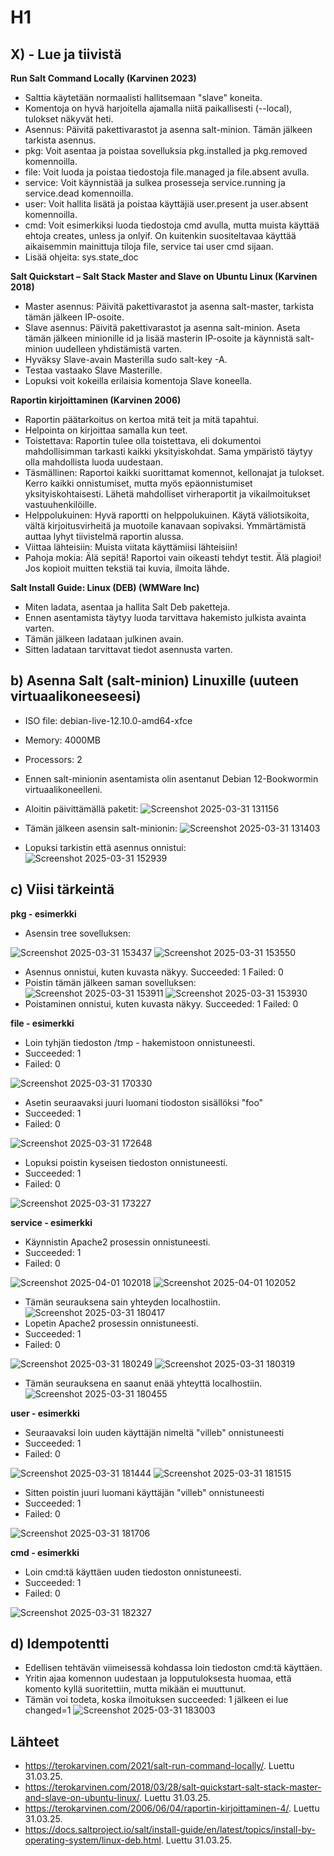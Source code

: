 # H1
## X) - Lue ja tiivistä

**Run Salt Command Locally (Karvinen 2023)**
* Salttia käytetään normaalisti hallitsemaan "slave" koneita.
* Komentoja on hyvä harjoitella ajamalla niitä paikallisesti (--local), tulokset näkyvät heti.
* Asennus: Päivitä pakettivarastot ja asenna salt-minion. Tämän jälkeen tarkista asennus.
* pkg: Voit asentaa ja poistaa sovelluksia pkg.installed ja pkg.removed komennoilla.
* file: Voit luoda ja poistaa tiedostoja file.managed ja file.absent avulla.
* service: Voit käynnistää ja sulkea prosesseja service.running ja service.dead komennoilla.
* user: Voit hallita lisätä ja poistaa käyttäjiä user.present ja user.absent komennoilla.
* cmd: Voit esimerkiksi luoda tiedostoja cmd avulla, mutta muista käyttää ehtoja creates, unless ja onlyif. On kuitenkin suositeltavaa käyttää aikaisemmin mainittuja tiloja file, service tai user cmd sijaan.
* Lisää ohjeita: sys.state_doc

**Salt Quickstart – Salt Stack Master and Slave on Ubuntu Linux (Karvinen 2018)**
* Master asennus: Päivitä pakettivarastot ja asenna salt-master, tarkista tämän jälkeen IP-osoite.
* Slave asennus: Päivitä pakettivarastot ja asenna salt-minion. Aseta tämän jälkeen minionille id ja lisää masterin IP-osoite ja käynnistä salt-minion uudelleen yhdistämistä varten.
* Hyväksy Slave-avain Masterilla sudo salt-key -A.
* Testaa vastaako Slave Masterille.
* Lopuksi voit kokeilla erilaisia komentoja Slave koneella.

**Raportin kirjoittaminen (Karvinen 2006)**
* Raportin päätarkoitus on kertoa mitä teit ja mitä tapahtui.
* Helpointa on kirjoittaa samalla kun teet.
* Toistettava:
Raportin tulee olla toistettava, eli dokumentoi mahdollisimman tarkasti kaikki yksityiskohdat. 
Sama ympäristö täytyy olla mahdollista luoda uudestaan.
* Täsmällinen:
Raportoi kaikki suorittamat komennot, kellonajat ja tulokset. 
Kerro kaikki onnistumiset, mutta myös epäonnistumiset yksityiskohtaisesti.
Lähetä mahdolliset virheraportit ja vikailmoitukset vastuuhenkilöille.
* Helppolukuinen:
Hyvä raportti on helppolukuinen. 
Käytä väliotsikoita, vältä kirjoitusvirheitä ja muotoile kanavaan sopivaksi.
Ymmärtämistä auttaa lyhyt tiivistelmä raportin alussa.
* Viittaa lähteisiin:
Muista viitata käyttämiisi lähteisiin!
* Pahoja mokia:
Älä sepitä! Raportoi vain oikeasti tehdyt testit.
Älä plagioi! Jos kopioit muitten tekstiä tai kuvia, ilmoita lähde.

**Salt Install Guide: Linux (DEB) (WMWare Inc)**
* Miten ladata, asentaa ja hallita Salt Deb paketteja.
* Ennen asentamista täytyy luoda tarvittava hakemisto julkista avainta varten.
* Tämän jälkeen ladataan julkinen avain.
* Sitten ladataan tarvittavat tiedot asennusta varten.
  
## b) Asenna Salt (salt-minion) Linuxille (uuteen virtuaalikoneeseesi)
* ISO file: debian-live-12.10.0-amd64-xfce
* Memory: 4000MB
* Processors: 2
* Ennen salt-minionin asentamista olin asentanut Debian 12-Bookwormin virtuaalikoneelleni.
* Aloitin päivittämällä paketit:
 ![Screenshot 2025-03-31 131156](https://github.com/user-attachments/assets/0200f545-200f-440f-8d88-92e15e9c95f3)

* Tämän jälkeen asensin salt-minionin:
 ![Screenshot 2025-03-31 131403](https://github.com/user-attachments/assets/9af325b0-1fe5-404e-87b0-de323e386971)

* Lopuksi tarkistin että asennus onnistui:
![Screenshot 2025-03-31 152939](https://github.com/user-attachments/assets/df4f7029-9bc6-477c-8264-6ac89538e58e)

## c) Viisi tärkeintä
**pkg - esimerkki**
* Asensin tree sovelluksen:
  
![Screenshot 2025-03-31 153437](https://github.com/user-attachments/assets/ed4197d2-5e3e-41d5-a33f-32b31f0dd515)
![Screenshot 2025-03-31 153550](https://github.com/user-attachments/assets/4f45f258-ec84-41c9-a8cf-68acc6b0f548)
* Asennus onnistui, kuten kuvasta näkyy. Succeeded: 1 Failed: 0
* Poistin tämän jälkeen saman sovelluksen:
![Screenshot 2025-03-31 153911](https://github.com/user-attachments/assets/9d002253-7cfe-4746-bd21-47507d556420)
![Screenshot 2025-03-31 153930](https://github.com/user-attachments/assets/4e4fc12e-d3dc-4746-a927-6d8224767d90)
* Poistaminen onnistui, kuten kuvasta näkyy. Succeeded: 1 Failed: 0

**file - esimerkki**
* Loin tyhjän tiedoston /tmp - hakemistoon onnistuneesti.
* Succeeded: 1
* Failed: 0
  
![Screenshot 2025-03-31 170330](https://github.com/user-attachments/assets/57c99e44-97b9-420c-815f-026548d0ac91)
* Asetin seuraavaksi juuri luomani tiodoston sisällöksi "foo"
* Succeeded: 1
* Failed: 0
  
![Screenshot 2025-03-31 172648](https://github.com/user-attachments/assets/3e7ef507-e783-492a-9840-f4d633d067f8)
* Lopuksi poistin kyseisen tiedoston onnistuneesti.
* Succeeded: 1
* Failed: 0
  
![Screenshot 2025-03-31 173227](https://github.com/user-attachments/assets/d0125948-0035-4811-86e4-8c96b7e7977a)

**service - esimerkki**
* Käynnistin Apache2 prosessin onnistuneesti.
* Succeeded: 1
* Failed: 0
  
![Screenshot 2025-04-01 102018](https://github.com/user-attachments/assets/03f819ab-d514-4c32-a2a0-ea9729c4fdf3)
![Screenshot 2025-04-01 102052](https://github.com/user-attachments/assets/8dac7a52-0010-4d92-b853-45ea488f8173)

 
* Tämän seurauksena sain yhteyden localhostiin.
![Screenshot 2025-03-31 180417](https://github.com/user-attachments/assets/d5493d7e-727c-476c-b82c-f298628dae1c)
* Lopetin Apache2 prosessin onnistuneesti.
* Succeeded: 1
* Failed: 0
  
![Screenshot 2025-03-31 180249](https://github.com/user-attachments/assets/0bda4b29-106b-4f0f-a333-72efc19361aa)
![Screenshot 2025-03-31 180319](https://github.com/user-attachments/assets/a8a1e2ef-46ab-4f73-a65c-5f82173fa5dc)
* Tämän seurauksena en saanut enää yhteyttä localhostiin.
![Screenshot 2025-03-31 180455](https://github.com/user-attachments/assets/6f2bdeef-decb-4608-8b61-1088da21b415)

**user - esimerkki**
* Seuraavaksi loin uuden käyttäjän nimeltä "villeb" onnistuneesti
* Succeeded: 1
* Failed: 0
  
![Screenshot 2025-03-31 181444](https://github.com/user-attachments/assets/8133ad72-15fd-47af-ac37-185f8c6f4274)
![Screenshot 2025-03-31 181515](https://github.com/user-attachments/assets/3ac0aea9-2cd9-42e6-9f91-4fb0c5d2f3cd)
* Sitten poistin juuri luomani käyttäjän "villeb" onnistuneesti
* Succeeded: 1
* Failed: 0
  
![Screenshot 2025-03-31 181706](https://github.com/user-attachments/assets/38f8bf9e-a2bd-497d-9750-122a95e9306e)

**cmd - esimerkki**
* Loin cmd:tä käyttäen uuden tiedoston onnistuneesti.
* Succeeded: 1
* Failed: 0
  
![Screenshot 2025-03-31 182327](https://github.com/user-attachments/assets/825d6742-a53c-4d18-91a9-1770917c84af)

## d) Idempotentti
* Edellisen tehtävän viimeisessä kohdassa loin tiedoston cmd:tä käyttäen.
* Yritin ajaa komennon uudestaan ja lopputuloksesta huomaa, että komento kyllä suoritettiin, mutta mikään ei muuttunut.
* Tämän voi todeta, koska ilmoituksen succeeded: 1 jälkeen ei lue changed=1
![Screenshot 2025-03-31 183003](https://github.com/user-attachments/assets/aa315587-6cb1-4b8a-8f69-ea393a9c3fd3)

## Lähteet
* https://terokarvinen.com/2021/salt-run-command-locally/. Luettu 31.03.25.
* https://terokarvinen.com/2018/03/28/salt-quickstart-salt-stack-master-and-slave-on-ubuntu-linux/. Luettu 31.03.25.
* https://terokarvinen.com/2006/06/04/raportin-kirjoittaminen-4/. Luettu 31.03.25.
* https://docs.saltproject.io/salt/install-guide/en/latest/topics/install-by-operating-system/linux-deb.html. Luettu 31.03.25.

